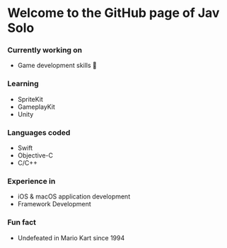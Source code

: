 <!--
**jav-solo/jav-solo** is a ✨ _special_ ✨ repository because its `README.md` (this file) appears on your GitHub profile.

Here are some ideas to get you started:

- 🔭 I’m currently working on ...
- 🌱 I’m currently learning ...
- 👯 I’m looking to collaborate on ...
- 🤔 I’m looking for help with ...
- 💬 Ask me about ...
- 📫 How to reach me: ...
- 😄 Pronouns: ...
- ⚡ Fun fact: ...
-->

# Welcome to the GitHub page of Jav Solo

### Currently working on
- Game development skills 👾

### Learning
- SpriteKit
- GameplayKit
- Unity

### Languages coded
- Swift
- Objective-C
- C/C++

### Experience in
- iOS & macOS application development
- Framework Development

### Fun fact
- Undefeated in Mario Kart since 1994
